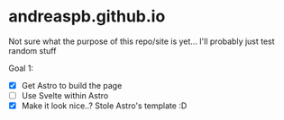 # andreaspb.github.io

Not sure what the purpose of this repo/site is yet... I'll probably just test random stuff

Goal 1:

- [x] Get Astro to build the page
- [ ] Use Svelte within Astro
- [x] Make it look nice..? Stole Astro's template :D
